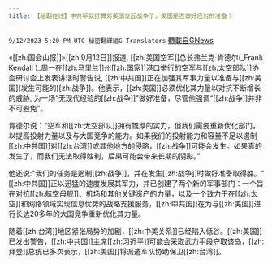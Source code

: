 ```yaml
---
title: 【秘翻在线】中共早就打算对美国发起战争了，美国是否做好应对的准备？
---
```

`9/12/2023 5:20 PM UTC 秘密翻譯組G-Translators` [轉載自GNews](https://gnews.org/articles/1681443)

         

«[[zh:国会山报]]»[[zh:9月12日]]报道, [[zh:美国空军]]总长弗兰克·肯德尔(_Frank Kendall )_周一在[[zh:马里兰]]州[[zh:国家]]港口举行的空军与[[zh:太空部队]]协会研讨会上发表讲话时警告说, [[zh:中共国]]正在加强其军事力量以准备与[[zh:美国]]发生可能的[[zh:战争]]。他表示，[[zh:美国]]必须优化其力量以对抗不断增长的威胁, 为一场“无现代经验的[[zh:战争]]”做好准备，尽管他强调“[[zh:战争]]并非不可避免”。

肯德尔说：“空军和[[zh:太空部队]]拥有雄厚的实力，但我们需要重新优化部门，以提高投射力量以及与大国竞争的能力。如果我们的投射能力和容量不足以遏制[[zh:中共国]]对[[zh:台湾]]或其他地方的侵略，[[zh:战争]]可能会发生。如果真的发生了，而我们无法取得胜利，后果可能会带来长期的阴影。”

他还说:"我们的任务是遏制[[zh:战争]]，并在发生[[zh:战争]]时做好准备取得胜。"[[zh:中共国]]正以迅猛的速度发展其军力，并已创建了两个新的军事部门：一个旨在对抗[[zh:航空母舰]]、机场和其他关键资产的力量，以及一个致力于在[[zh:太空]]和网络领域实现信息优势的战略支援服务，[[zh:中共国]]在为与[[zh:美国]]进行长达20多年的大国竞争重新优化其力量。

随着[[zh:台湾]]地区紧张局势的加剧，[[zh:中美关系]]已经陷入低谷。[[zh:美国]]已发出警告，[[zh:中共国]]主席[[zh:习近平]]可能会采取武力手段夺取该岛，[[zh:拜登]]总统已多次表示，[[zh:美国]]将派遣军队协助保卫[[zh:台湾]]。
